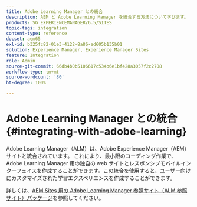 ```yaml
---
title: Adobe Learning Manager との統合
description: AEM と Adobe Learning Manager を統合する方法について学びます。
products: SG_EXPERIENCEMANAGER/6.5/SITES
topic-tags: integration
content-type: reference
docset: aem65
exl-id: b325fc82-01e3-4122-8a86-ed605b135b01
solution: Experience Manager, Experience Manager Sites
feature: Integration
role: Admin
source-git-commit: 66db4b0b5106617c534b6e1bf428a3057f2c2708
workflow-type: tm+mt
source-wordcount: '80'
ht-degree: 100%

---
```


# Adobe Learning Manager との統合{#integrating-with-adobe-learning}

Adobe Learning Manager（ALM）は、Adobe Experience Manager（AEM）サイトと統合されています。 これにより、最小限のコーディング作業で、Adobe Learning Manager 用の独自の web サイトとレスポンシブモバイルインターフェイスを作成することができます。この統合を使用すると、ユーザー向けにカスタマイズされた学習エクスペリエンスを作成することができます。

詳しくは、[AEM Sites 用の Adobe Learning Manager 参照サイト（ALM 参照サイト）パッケージ](https://helpx.adobe.com/jp/learning-manager/adobe-learning-manager-integration-aem.html)を参照してください。
